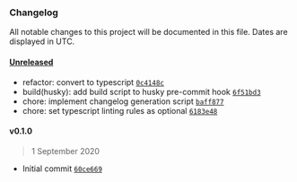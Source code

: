 ### Changelog

All notable changes to this project will be documented in this file. Dates are displayed in UTC.

#### [Unreleased](https://github.com/henriquehbr/eslint-config-toishi/compare/v0.1.0...HEAD)

- refactor: convert to typescript [`0c4148c`](https://github.com/henriquehbr/eslint-config-toishi/commit/0c4148cbc14e6613199870fa92a2d63febeadad5)
- build(husky): add build script to husky pre-commit hook [`6f51bd3`](https://github.com/henriquehbr/eslint-config-toishi/commit/6f51bd3083f6d5cd1bd72546550276e39ee9fcaf)
- chore: implement changelog generation script [`baff877`](https://github.com/henriquehbr/eslint-config-toishi/commit/baff877c582a17f314afdefc404c9fefb957d53e)
- chore: set typescript linting rules as optional [`6183e48`](https://github.com/henriquehbr/eslint-config-toishi/commit/6183e48919b102f3966c830176381c3d6220997b)

#### v0.1.0

> 1 September 2020

- Initial commit [`60ce669`](https://github.com/henriquehbr/eslint-config-toishi/commit/60ce669d0755441daf2af850926902ac45d87322)
